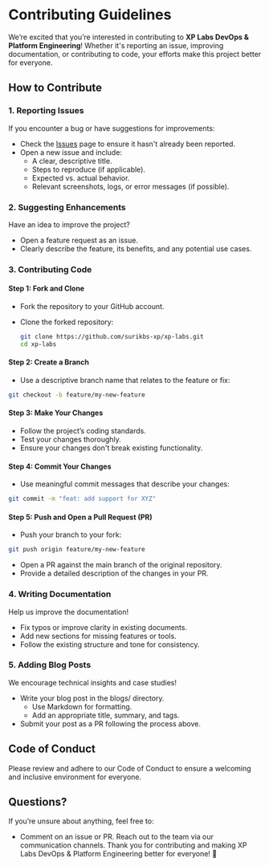 # Contributing Guidelines

We’re excited that you’re interested in contributing to **XP Labs DevOps & Platform Engineering**! Whether it's reporting an issue, improving documentation, or contributing to code, your efforts make this project better for everyone.

## How to Contribute

### 1. Reporting Issues
If you encounter a bug or have suggestions for improvements:

  - Check the [Issues](https://github.com/surikbs-xp/xp-labs/issues) page to ensure it hasn't already been reported.
  - Open a new issue and include:
    - A clear, descriptive title.
    - Steps to reproduce (if applicable).
    - Expected vs. actual behavior.
    - Relevant screenshots, logs, or error messages (if possible).

### 2. Suggesting Enhancements
Have an idea to improve the project?

- Open a feature request as an issue.
- Clearly describe the feature, its benefits, and any potential use cases.

### 3. Contributing Code

#### **Step 1: Fork and Clone**

- Fork the repository to your GitHub account.
- Clone the forked repository:

  ```bash
  git clone https://github.com/surikbs-xp/xp-labs.git
  cd xp-labs
  ```

#### **Step 2: Create a Branch**
- Use a descriptive branch name that relates to the feature or fix:

```bash
git checkout -b feature/my-new-feature
```
#### **Step 3: Make Your Changes**

- Follow the project’s coding standards.
- Test your changes thoroughly.
- Ensure your changes don't break existing functionality.

#### **Step 4: Commit Your Changes**

- Use meaningful commit messages that describe your changes:

```bash
git commit -m "feat: add support for XYZ"
```
#### **Step 5: Push and Open a Pull Request (PR)**

- Push your branch to your fork:

```bash
git push origin feature/my-new-feature
```
- Open a PR against the main branch of the original repository.
- Provide a detailed description of the changes in your PR.

### 4. Writing Documentation
Help us improve the documentation!

  - Fix typos or improve clarity in existing documents.
  - Add new sections for missing features or tools.
  - Follow the existing structure and tone for consistency.

### 5. Adding Blog Posts

We encourage technical insights and case studies!

  - Write your blog post in the blogs/ directory.
    - Use Markdown for formatting.
    - Add an appropriate title, summary, and tags.
- Submit your post as a PR following the process above.

## Code of Conduct
Please review and adhere to our Code of Conduct to ensure a welcoming and inclusive environment for everyone.

## Questions?
If you’re unsure about anything, feel free to:

- Comment on an issue or PR.
Reach out to the team via our communication channels.
Thank you for contributing and making XP Labs DevOps & Platform Engineering better for everyone! 🚀
